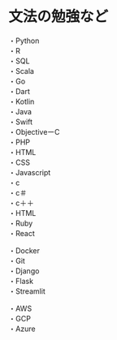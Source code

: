 # 文法の勉強など
・Python<br>
・R<br>
・SQL<br>
・Scala<br>
・Go<br>
・Dart<br>
・Kotlin<br>
・Java<br>
・Swift<br>
・ObjectiveーC<br>
・PHP<br>
・HTML<br>
・CSS<br>
・Javascript<br>
・c<br>
・c＃<br>
・c＋＋<br>
・HTML<br>
・Ruby<br>
・React<br>

・Docker<br>
・Git<br>
・Django<br>
・Flask<br>
・Streamlit<br>

・AWS<br>
・GCP<br>
・Azure<br>
